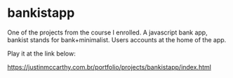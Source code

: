 # bankistapp
One of the projects from the course I enrolled. A javascript bank app, bankist stands for bank+minimalist. Users accounts at the home of the app.

Play it at the link below:

https://justinmccarthy.com.br/portfolio/projects/bankistapp/index.html
